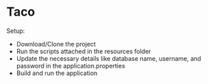 # Taco

Setup:
 - Download/Clone the project
 - Run the scripts attached in the resources folder
 - Update the necessary details like database name, username, and password in the application.properties
 - Build and run the application
